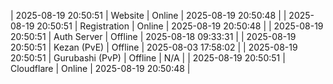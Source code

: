 | 2025-08-19 20:50:51 | Website | Online | 2025-08-19 20:50:48 |
| 2025-08-19 20:50:51 | Registration | Online | 2025-08-19 20:50:48 |
| 2025-08-19 20:50:51 | Auth Server | Offline | 2025-08-18 09:33:31 |
| 2025-08-19 20:50:51 | Kezan (PvE) | Offline | 2025-08-03 17:58:02 |
| 2025-08-19 20:50:51 | Gurubashi (PvP) | Offline | N/A |
| 2025-08-19 20:50:51 | Cloudflare | Online | 2025-08-19 20:50:48 |
